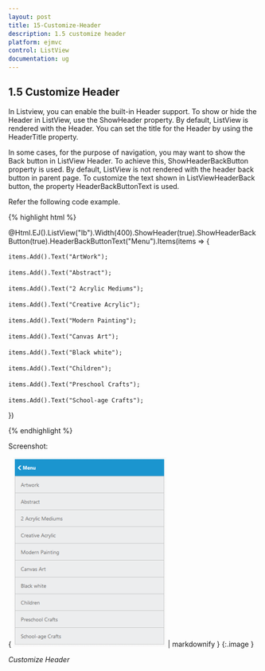 ```yaml
---
layout: post
title: 15-Customize-Header
description: 1.5 customize header
platform: ejmvc
control: ListView
documentation: ug
---
```


## 1.5 Customize Header

In Listview, you can enable the built-in Header support. To show or hide the Header in ListView, use the ShowHeader property. By default, ListView is rendered with the Header. You can set the title for the Header by using the HeaderTitle property.

In some cases, for the purpose of navigation, you may want to show the Back button in ListView Header. To achieve this, ShowHeaderBackButton property is used. By default, ListView is not rendered with the header back button in parent page. To customize the text shown in ListViewHeaderBack button, the property HeaderBackButtonText is used. 

Refer the following code example.



{% highlight html %}



@Html.EJ().ListView("lb").Width(400).ShowHeader(true).ShowHeaderBackButton(true).HeaderBackButtonText("Menu").Items(items => {    

    items.Add().Text("ArtWork");	

    items.Add().Text("Abstract");

    items.Add().Text("2 Acrylic Mediums");

    items.Add().Text("Creative Acrylic");

    items.Add().Text("Modern Painting");

    items.Add().Text("Canvas Art");

    items.Add().Text("Black white");

    items.Add().Text("Children");

    items.Add().Text("Preschool Crafts");

    items.Add().Text("School-age Crafts");

})





{% endhighlight %}



Screenshot:

{ ![](15-Customize-Header_images/15-Customize-Header_img1.png) | markdownify }
{:.image }


_Customize Header_

